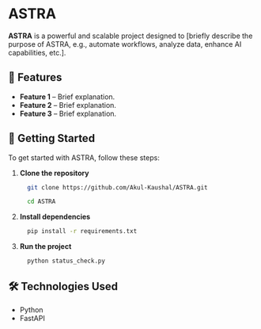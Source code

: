 # ASTRA

**ASTRA** is a powerful and scalable project designed to [briefly describe the purpose of ASTRA, e.g., automate workflows, analyze data, enhance AI capabilities, etc.].

## 🚀 Features
- **Feature 1** – Brief explanation.
- **Feature 2** – Brief explanation.
- **Feature 3** – Brief explanation.

## 📌 Getting Started
To get started with ASTRA, follow these steps:

1. **Clone the repository**
   ```sh
     git clone https://github.com/Akul-Kaushal/ASTRA.git
   ```
   ```sh
     cd ASTRA
   ```
2. **Install dependencies**
   ```sh
     pip install -r requirements.txt
   ```
3. **Run the project**
   ```sh
     python status_check.py
   ```

## 🛠️ Technologies Used
- Python
- FastAPI
